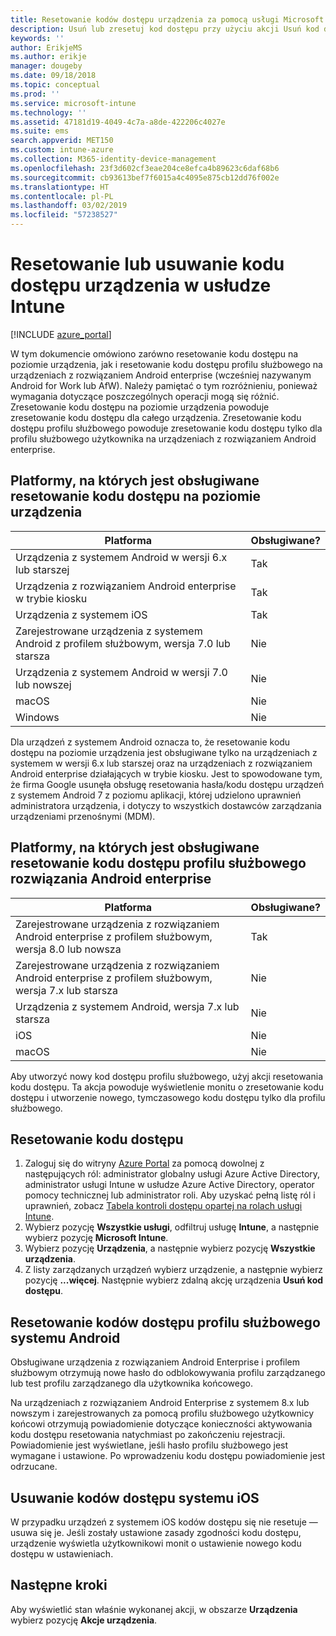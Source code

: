 ```yaml
---
title: Resetowanie kodów dostępu urządzenia za pomocą usługi Microsoft Intune — Azure | Microsoft Docs
description: Usuń lub zresetuj kod dostępu przy użyciu akcji Usuń kod dostępu na urządzeniach zarządzanych lub monitorowanych przy użyciu usługi Intune.
keywords: ''
author: ErikjeMS
ms.author: erikje
manager: dougeby
ms.date: 09/18/2018
ms.topic: conceptual
ms.prod: ''
ms.service: microsoft-intune
ms.technology: ''
ms.assetid: 47181d19-4049-4c7a-a8de-422206c4027e
ms.suite: ems
search.appverid: MET150
ms.custom: intune-azure
ms.collection: M365-identity-device-management
ms.openlocfilehash: 23f3d602cf3eae204ce8efca4b89623c6daf68b6
ms.sourcegitcommit: cb93613bef7f6015a4c4095e875cb12dd76f002e
ms.translationtype: HT
ms.contentlocale: pl-PL
ms.lasthandoff: 03/02/2019
ms.locfileid: "57238527"
---
```

# <a name="reset-or-remove-a-device-passcode-in-intune"></a>Resetowanie lub usuwanie kodu dostępu urządzenia w usłudze Intune

[!INCLUDE [azure_portal](./includes/azure_portal.md)]

W tym dokumencie omówiono zarówno resetowanie kodu dostępu na poziomie urządzenia, jak i resetowanie kodu dostępu profilu służbowego na urządzeniach z rozwiązaniem Android enterprise (wcześniej nazywanym Android for Work lub AfW). Należy pamiętać o tym rozróżnieniu, ponieważ wymagania dotyczące poszczególnych operacji mogą się różnić. Zresetowanie kodu dostępu na poziomie urządzenia powoduje zresetowanie kodu dostępu dla całego urządzenia. Zresetowanie kodu dostępu profilu służbowego powoduje zresetowanie kodu dostępu tylko dla profilu służbowego użytkownika na urządzeniach z rozwiązaniem Android enterprise.

## <a name="supported-platforms-for-device-level-passcode-reset"></a>Platformy, na których jest obsługiwane resetowanie kodu dostępu na poziomie urządzenia

| Platforma | Obsługiwane? |
| ---- | ---- |
| Urządzenia z systemem Android w wersji 6.x lub starszej | Tak |
| Urządzenia z rozwiązaniem Android enterprise w trybie kiosku | Tak |
| Urządzenia z systemem iOS | Tak |
| Zarejestrowane urządzenia z systemem Android z profilem służbowym, wersja 7.0 lub starsza | Nie |
| Urządzenia z systemem Android w wersji 7.0 lub nowszej | Nie |
| macOS | Nie |
| Windows | Nie |

Dla urządzeń z systemem Android oznacza to, że resetowanie kodu dostępu na poziomie urządzenia jest obsługiwane tylko na urządzeniach z systemem w wersji 6.x lub starszej oraz na urządzeniach z rozwiązaniem Android enterprise działających w trybie kiosku. Jest to spowodowane tym, że firma Google usunęła obsługę resetowania hasła/kodu dostępu urządzeń z systemem Android 7 z poziomu aplikacji, której udzielono uprawnień administratora urządzenia, i dotyczy to wszystkich dostawców zarządzania urządzeniami przenośnymi (MDM).

## <a name="supported-platforms-for-android-enterprise-work-profile-passcode-reset"></a>Platformy, na których jest obsługiwane resetowanie kodu dostępu profilu służbowego rozwiązania Android enterprise

| Platforma | Obsługiwane? |
| ---- | ---- |
| Zarejestrowane urządzenia z rozwiązaniem Android enterprise z profilem służbowym, wersja 8.0 lub nowsza | Tak |
| Zarejestrowane urządzenia z rozwiązaniem Android enterprise z profilem służbowym, wersja 7.x lub starsza | Nie |
| Urządzenia z systemem Android, wersja 7.x lub starsza | Nie |
| iOS | Nie |
| macOS | Nie |

Aby utworzyć nowy kod dostępu profilu służbowego, użyj akcji resetowania kodu dostępu. Ta akcja powoduje wyświetlenie monitu o zresetowanie kodu dostępu i utworzenie nowego, tymczasowego kodu dostępu tylko dla profilu służbowego. 

## <a name="reset-a-passcode"></a>Resetowanie kodu dostępu


1. Zaloguj się do witryny [Azure Portal](https://portal.azure.com) za pomocą dowolnej z następujących ról: administrator globalny usługi Azure Active Directory, administrator usługi Intune w usłudze Azure Active Directory, operator pomocy technicznej lub administrator roli. Aby uzyskać pełną listę ról i uprawnień, zobacz [Tabela kontroli dostępu opartej na rolach usługi Intune](https://gallery.technet.microsoft.com/Intune-RBAC-table-2e3c9a1a).
2. Wybierz pozycję **Wszystkie usługi**, odfiltruj usługę **Intune**, a następnie wybierz pozycję **Microsoft Intune**.
3. Wybierz pozycję **Urządzenia**, a następnie wybierz pozycję **Wszystkie urządzenia**.
4. Z listy zarządzanych urządzeń wybierz urządzenie, a następnie wybierz pozycję **...więcej**. Następnie wybierz zdalną akcję urządzenia **Usuń kod dostępu**.

## <a name="reset-android-work-profile-passcodes"></a>Resetowanie kodów dostępu profilu służbowego systemu Android

Obsługiwane urządzenia z rozwiązaniem Android Enterprise i profilem służbowym otrzymują nowe hasło do odblokowywania profilu zarządzanego lub test profilu zarządzanego dla użytkownika końcowego.

Na urządzeniach z rozwiązaniem Android Enterprise z systemem 8.x lub nowszym i zarejestrowanych za pomocą profilu służbowego użytkownicy końcowi otrzymują powiadomienie dotyczące konieczności aktywowania kodu dostępu resetowania natychmiast po zakończeniu rejestracji. Powiadomienie jest wyświetlane, jeśli hasło profilu służbowego jest wymagane i ustawione. Po wprowadzeniu kodu dostępu powiadomienie jest odrzucane.


## <a name="remove-ios-passcodes"></a>Usuwanie kodów dostępu systemu iOS

W przypadku urządzeń z systemem iOS kodów dostępu się nie resetuje — usuwa się je. Jeśli zostały ustawione zasady zgodności kodu dostępu, urządzenie wyświetla użytkownikowi monit o ustawienie nowego kodu dostępu w ustawieniach.

## <a name="next-steps"></a>Następne kroki

Aby wyświetlić stan właśnie wykonanej akcji, w obszarze **Urządzenia** wybierz pozycję **Akcje urządzenia**.
